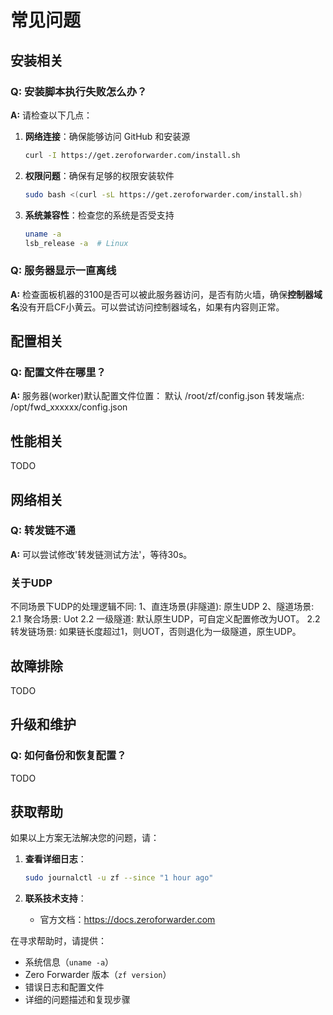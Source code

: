 # 常见问题

## 安装相关

### Q: 安装脚本执行失败怎么办？

**A:** 请检查以下几点：

1. **网络连接**：确保能够访问 GitHub 和安装源
   ```bash
   curl -I https://get.zeroforwarder.com/install.sh
   ```

2. **权限问题**：确保有足够的权限安装软件
   ```bash
   sudo bash <(curl -sL https://get.zeroforwarder.com/install.sh)
   ```

3. **系统兼容性**：检查您的系统是否受支持
   ```bash
   uname -a
   lsb_release -a  # Linux
   ```

### Q: 服务器显示一直离线

**A:** 检查面板机器的3100是否可以被此服务器访问，是否有防火墙，确保**控制器域名**没有开启CF小黄云。可以尝试访问控制器域名，如果有内容则正常。

## 配置相关

### Q: 配置文件在哪里？

**A:** 服务器(worker)默认配置文件位置：
默认 /root/zf/config.json
转发端点:
/opt/fwd_xxxxxx/config.json

## 性能相关
TODO

## 网络相关

### Q: 转发链不通
**A:** 可以尝试修改'转发链测试方法'，等待30s。



### 关于UDP
不同场景下UDP的处理逻辑不同:
1、直连场景(非隧道): 原生UDP
2、隧道场景:
   2.1 聚合场景: Uot
   2.2 一级隧道: 默认原生UDP，可自定义配置修改为UOT。
   2.2 转发链场景: 如果链长度超过1，则UOT，否则退化为一级隧道，原生UDP。


## 故障排除
TODO


## 升级和维护

### Q: 如何备份和恢复配置？
TODO

## 获取帮助

如果以上方案无法解决您的问题，请：

1. **查看详细日志**：
   ```bash
   sudo journalctl -u zf --since "1 hour ago"
   ```

2. **联系技术支持**：
   - 官方文档：https://docs.zeroforwarder.com

在寻求帮助时，请提供：
- 系统信息（`uname -a`）
- Zero Forwarder 版本（`zf version`）
- 错误日志和配置文件
- 详细的问题描述和复现步骤